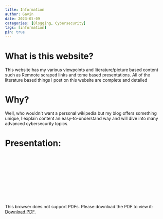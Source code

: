 ```yaml
---
title: Information
author: Gavin
date: 2023-05-09
categories: [Blogging, Cybersecurity]
tags: [information]
pin: true
---
```


# What is this website?

This website has my various viewpoints and literature/picture based content such as Remnote scraped links and tome based presentations. All of the literature based things I post on this website are complete and detailed

# Why?
Well, who wouldn't want a personal wikipedia but my blog offers something unique, I explain content an easy-to-understand way and will dive into many advanced cybersecurity topics.

# Presentation:
<object data="https://CY83R-3X71NC710N.github.io/_posts/hackers-loft-your-one-stop-shop-for-cybersecurity-insights-and-tips.pdf" type="application/pdf" width="700px" height="700px">
    <embed src="https:///CY83R-3X71NC710N.github.io/_posts/hackers-loft-your-one-stop-shop-for-cybersecurity-insights-and-tips.pdf">
        <p>This browser does not support PDFs. Please download the PDF to view it: <a href="https:///CY83R-3X71NC710N.github.io/_posts/hackers-loft-your-one-stop-shop-for-cybersecurity-insights-and-tips.pdf">Download PDF</a>.</p>
    </embed>
</object>
